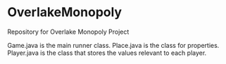 # OverlakeMonopoly
Repository for Overlake Monopoly Project

Game.java is the main runner class. 
Place.java is the class for properties. 
Player.java is the class that stores the values relevant to each player. 
